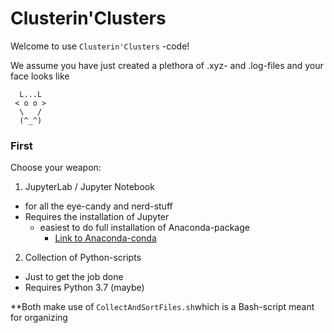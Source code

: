 # Clusterin'Clusters

Welcome to use `Clusterin'Clusters` -code!

We assume you have just created a plethora of .xyz- and .log-files and your face looks like
```
  L...L  
 < o o >
  \   /
  (^_^)
  ```
### First

Choose your weapon:
1) JupyterLab / Jupyter Notebook
  - for all the eye-candy and nerd-stuff
  - Requires the installation of Jupyter
    - easiest to do full installation of Anaconda-package
      - [Link to Anaconda-conda](https://anaconda.org)
2) Collection of Python-scripts
  - Just to get the job done
  - Requires Python 3.7 (maybe)

**Both make use of `CollectAndSortFiles.sh`which is a Bash-script meant for organizing
